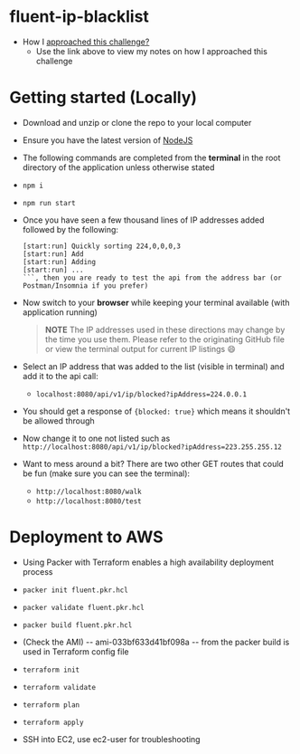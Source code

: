 # fluent-ip-blacklist

- How I [approached this challenge?](./docs/approach.md)
  - Use the link above to view my notes on how I approached this challenge

# Getting started (Locally)
- Download and unzip or clone the repo to your local computer
- Ensure you have the latest version of [NodeJS](https://nodejs.org/en/download/)
- The following commands are completed from the __terminal__ in the root directory of the application unless otherwise stated
- `npm i`
- `npm run start`
- Once you have seen a few thousand lines of IP addresses added followed by the following:
  ```
  [start:run] Quickly sorting 224,0,0,0,3
  [start:run] Add 
  [start:run] Adding 
  [start:run] ...
  ```, then you are ready to test the api from the address bar (or Postman/Insomnia if you prefer)
- Now switch to your __browser__ while keeping your terminal available (with application running)
  > __NOTE__ The IP addresses used in these directions may change by the time you use them. Please refer to the
  > originating GitHub file or view the terminal output for current IP listings :smile:
- Select an IP address that was added to the list (visible in terminal) and add it to the api call:
  - `localhost:8080/api/v1/ip/blocked?ipAddress=224.0.0.1`
- You should get a response of `{blocked: true}` which means it shouldn't be allowed through
- Now change it to one not listed such as `http://localhost:8080/api/v1/ip/blocked?ipAddress=223.255.255.12`

- Want to mess around a bit? There are two other GET routes that could be fun (make sure you can see the terminal):
  - `http://localhost:8080/walk`
  - `http://localhost:8080/test`  

# Deployment to AWS
- Using Packer with Terraform enables a high availability deployment process
- `packer init fluent.pkr.hcl`
- `packer validate fluent.pkr.hcl`
- `packer build fluent.pkr.hcl`
- (Check the AMI) -- ami-033bf633d41bf098a -- from the packer build is used in Terraform config file
- `terraform init`
- `terraform validate`
- `terraform plan`
- `terraform apply`

- SSH into EC2, use ec2-user for troubleshooting

